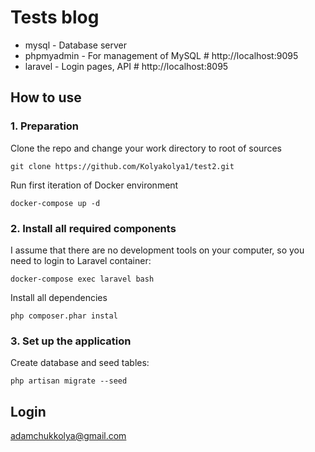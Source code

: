 # Tests  blog

* mysql - Database server
* phpmyadmin - For management of MySQL #  http://localhost:9095
* laravel - Login pages, API # http://localhost:8095


## How to use

### 1. Preparation

Clone the repo and change your work directory to root of sources

    git clone https://github.com/Kolyakolya1/test2.git

Run first iteration of Docker environment

    docker-compose up -d

### 2. Install all required components

I assume that there are no development tools on your computer, so you need to login to Laravel container:

    docker-compose exec laravel bash

Install all dependencies

    php composer.phar instal

### 3. Set up the application

Create database and seed tables:

    php artisan migrate --seed


## Login
adamchukkolya@gmail.com
